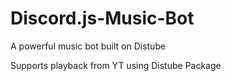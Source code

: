 # Discord.js-Music-Bot
A powerful music bot built on Distube

Supports playback from YT using Distube Package
